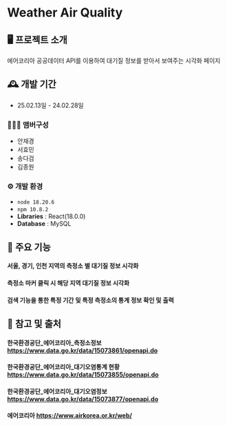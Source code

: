 # Weather Air Quality

## 🖥️ 프로젝트 소개
에어코리아 공공데이터 API를 이용하여 대기질 정보를 받아서 보여주는 시각화 페이지
<br>

## 🕰️ 개발 기간
* 25.02.13일 - 24.02.28일

### 🧑‍🤝‍🧑 맴버구성
 - 안재경
 - 서효민
 - 송다검
 - 김종원

### ⚙️ 개발 환경
- `node 18.20.6`
- `npm 10.8.2`
- **Libraries** : React(18.0.0)
- **Database** : MySQL

## 📌 주요 기능
#### 서울, 경기, 인천 지역의 측정소 별 대기질 정보 시각화
#### 측정소 마커 클릭 시 해당 지역 대기질 정보 시각화
#### 검색 기능을 통한 특정 기간 및 특정 측정소의 통계 정보 확인 및 출력


## 👀 참고 및 출처 
#### 한국환경공단_에어코리아_측정소정보 https://www.data.go.kr/data/15073861/openapi.do
#### 한국환경공단_에어코리아_대기오염통계 현황 https://www.data.go.kr/data/15073855/openapi.do
#### 한국환경공단_에어코리아_대기오염정보 https://www.data.go.kr/data/15073877/openapi.do
#### 에어코리아 https://www.airkorea.or.kr/web/
